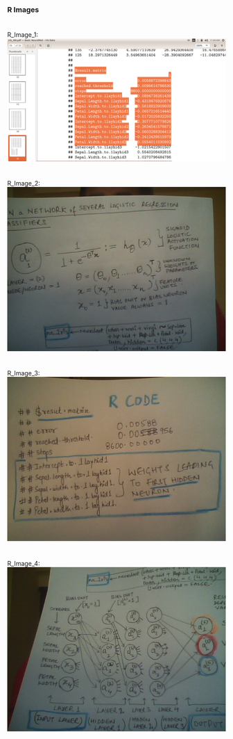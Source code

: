### R Images 

#  

R_Image_1: 
![alt text](../aa___R_Code_Basic_Neuralnets/images_own/R_4.png "R_Image_1")
#

R_Image_2: 
![alt text](../aa___R_Code_Basic_Neuralnets/images_own/R_1.jpg "R_Image_2")
#  

R_Image_3: 
![alt text](../aa___R_Code_Basic_Neuralnets/images_own/R_2.jpg "R_Image_3")
#  

R_Image_4: 
![alt text](../aa___R_Code_Basic_Neuralnets/images_own/R_3.jpg "R_Image_4")
#  


